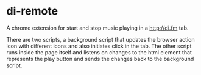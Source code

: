 di-remote
=========

A chrome extension for start and stop music playing in a http://di.fm tab.

There are two scripts, a background script that updates the browser action icon with different icons and also initiates click in the tab. The other script runs inside the page itself and listens on changes to the html element that represents the play button and sends the changes back to the background script.
